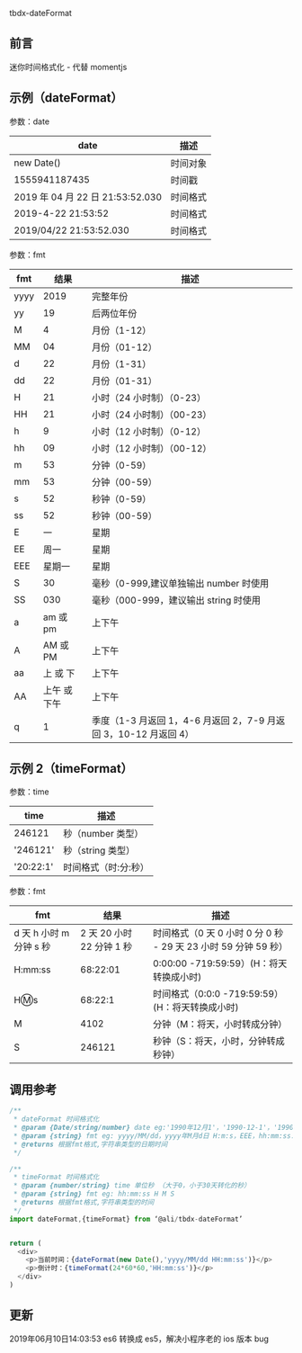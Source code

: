 tbdx-dateFormat

## 前言

迷你时间格式化 - 代替 momentjs

## 示例（dateFormat）

参数：date

| date                             | 描述     |
| -------------------------------- | -------- |
| new Date()                       | 时间对象 |
| 1555941187435                    | 时间戳   |
| 2019 年 04 月 22 日 21:53:52.030 | 时间格式 |
| 2019-4-22 21:53:52               | 时间格式 |
| 2019/04/22 21:53:52.030          | 时间格式 |

参数：fmt

| fmt  | 结果         | 描述                                                             |
| ---- | ------------ | ---------------------------------------------------------------- |
| yyyy | 2019         | 完整年份                                                         |
| yy   | 19           | 后两位年份                                                       |
| M    | 4            | 月份（1-12）                                                     |
| MM   | 04           | 月份（01-12）                                                    |
| d    | 22           | 月份（1-31）                                                     |
| dd   | 22           | 月份（01-31）                                                    |
| H    | 21           | 小时（24 小时制）（0-23）                                        |
| HH   | 21           | 小时（24 小时制）（00-23）                                       |
| h    | 9            | 小时（12 小时制）（0-12）                                        |
| hh   | 09           | 小时（12 小时制）（00-12）                                       |
| m    | 53           | 分钟（0-59）                                                     |
| mm   | 53           | 分钟（00-59）                                                    |
| s    | 52           | 秒钟（0-59）                                                     |
| ss   | 52           | 秒钟（00-59）                                                    |
| E    | 一           | 星期                                                             |
| EE   | 周一         | 星期                                                             |
| EEE  | 星期一       | 星期                                                             |
| S    | 30           | 毫秒（0-999,建议单独输出 number 时使用                           |
| SS   | 030          | 毫秒（000-999，建议输出 string 时使用                            |
| a    | am 或 pm     | 上下午                                                           |
| A    | AM 或 PM     | 上下午                                                           |
| aa   | 上 或 下     | 上下午                                                           |
| AA   | 上午 或 下午 | 上下午                                                           |
| q    | 1            | 季度（1-3 月返回 1，4-6 月返回 2，7-9 月返回 3，10-12 月返回 4） |

## 示例 2（timeFormat）

参数：time

| time      | 描述                 |
| --------- | -------------------- |
| 246121    | 秒（number 类型）    |
| '246121'  | 秒（string 类型）    |
| '20:22:1' | 时间格式（时:分:秒） |

参数：fmt

| fmt                        | 结果                       | 描述                                                                |
| -------------------------- | -------------------------- | ------------------------------------------------------------------- |
| d 天 h 小时 m 分钟 s 秒    | 2 天 20 小时 22 分钟 1 秒  | 时间格式（0 天 0 小时 0 分 0 秒 - 29 天 23 小时 59 分钟 59 秒）     |
| H:mm:ss | 68:22:01  | 0:00:00 -719:59:59）(H：将天转换成小时)     |
| H:m:s                      | 68:22:1                    | 时间格式（0:0:0 -719:59:59）(H：将天转换成小时)                     |
| M                          | 4102                       | 分钟（M：将天，小时转成分钟）                                       |
| S                          | 246121                     | 秒钟（S：将天，小时，分钟转成秒钟）                                 |

## 调用参考

```javascript
/**
 * dateFormat 时间格式化
 * @param {Date/string/number} date eg:'1990年12月1'，'1990-12-1'，'1990/12/1'，new Date()，时间戳
 * @param {string} fmt eg: yyyy/MM/dd，yyyy年M月d日 H:m:s，EEE，hh:mm:ss.SS a
 * @returns 根据fmt格式,字符串类型的日期时间
 */

/**
 * timeFormat 时间格式化
 * @param {number/string} time 单位秒 （大于0，小于30天转化的秒）
 * @param {string} fmt eg: hh:mm:ss H M S
 * @returns 根据fmt格式,字符串类型的时间
 */
import dateFormat,{timeFormat} from ‘@ali/tbdx-dateFormat’


return (
  <div>
    <p>当前时间：{dateFormat(new Date(),'yyyy/MM/dd HH:mm:ss')}</p>
    <p>倒计时：{timeFormat(24*60*60,'HH:mm:ss')}</p>
  </div>
)
```

## 更新
2019年06月10日14:03:53 es6 转换成 es5，解决小程序老的 ios 版本 bug